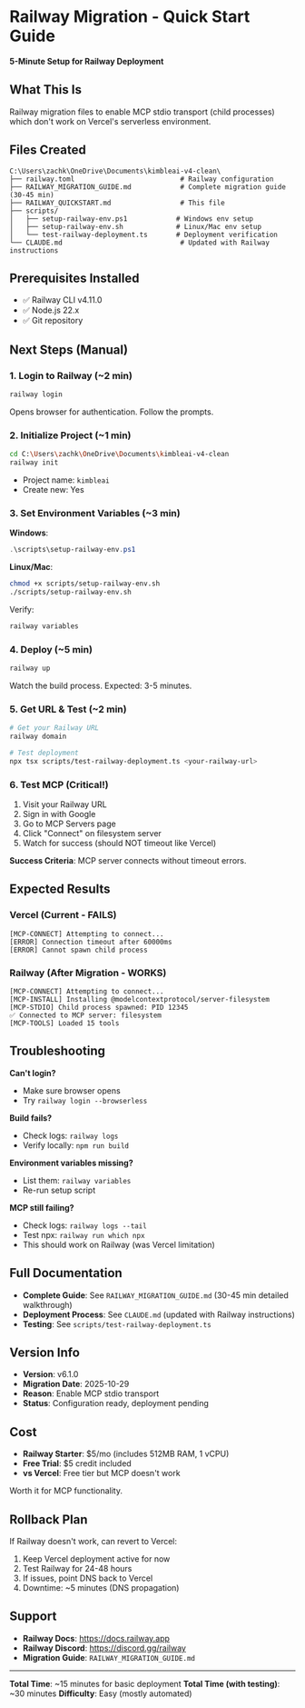 # Railway Migration - Quick Start Guide

**5-Minute Setup for Railway Deployment**

## What This Is

Railway migration files to enable MCP stdio transport (child processes) which don't work on Vercel's serverless environment.

## Files Created

```
C:\Users\zachk\OneDrive\Documents\kimbleai-v4-clean\
├── railway.toml                          # Railway configuration
├── RAILWAY_MIGRATION_GUIDE.md            # Complete migration guide (30-45 min)
├── RAILWAY_QUICKSTART.md                 # This file
├── scripts/
│   ├── setup-railway-env.ps1            # Windows env setup
│   ├── setup-railway-env.sh             # Linux/Mac env setup
│   └── test-railway-deployment.ts       # Deployment verification
└── CLAUDE.md                             # Updated with Railway instructions
```

## Prerequisites Installed

- ✅ Railway CLI v4.11.0
- ✅ Node.js 22.x
- ✅ Git repository

## Next Steps (Manual)

### 1. Login to Railway (~2 min)

```bash
railway login
```

Opens browser for authentication. Follow the prompts.

### 2. Initialize Project (~1 min)

```bash
cd C:\Users\zachk\OneDrive\Documents\kimbleai-v4-clean
railway init
```

- Project name: `kimbleai`
- Create new: Yes

### 3. Set Environment Variables (~3 min)

**Windows**:
```powershell
.\scripts\setup-railway-env.ps1
```

**Linux/Mac**:
```bash
chmod +x scripts/setup-railway-env.sh
./scripts/setup-railway-env.sh
```

Verify:
```bash
railway variables
```

### 4. Deploy (~5 min)

```bash
railway up
```

Watch the build process. Expected: 3-5 minutes.

### 5. Get URL & Test (~2 min)

```bash
# Get your Railway URL
railway domain

# Test deployment
npx tsx scripts/test-railway-deployment.ts <your-railway-url>
```

### 6. Test MCP (Critical!)

1. Visit your Railway URL
2. Sign in with Google
3. Go to MCP Servers page
4. Click "Connect" on filesystem server
5. Watch for success (should NOT timeout like Vercel)

**Success Criteria**: MCP server connects without timeout errors.

## Expected Results

### Vercel (Current - FAILS)
```
[MCP-CONNECT] Attempting to connect...
[ERROR] Connection timeout after 60000ms
[ERROR] Cannot spawn child process
```

### Railway (After Migration - WORKS)
```
[MCP-CONNECT] Attempting to connect...
[MCP-INSTALL] Installing @modelcontextprotocol/server-filesystem
[MCP-STDIO] Child process spawned: PID 12345
✅ Connected to MCP server: filesystem
[MCP-TOOLS] Loaded 15 tools
```

## Troubleshooting

**Can't login?**
- Make sure browser opens
- Try `railway login --browserless`

**Build fails?**
- Check logs: `railway logs`
- Verify locally: `npm run build`

**Environment variables missing?**
- List them: `railway variables`
- Re-run setup script

**MCP still failing?**
- Check logs: `railway logs --tail`
- Test npx: `railway run which npx`
- This should work on Railway (was Vercel limitation)

## Full Documentation

- **Complete Guide**: See `RAILWAY_MIGRATION_GUIDE.md` (30-45 min detailed walkthrough)
- **Deployment Process**: See `CLAUDE.md` (updated with Railway instructions)
- **Testing**: See `scripts/test-railway-deployment.ts`

## Version Info

- **Version**: v6.1.0
- **Migration Date**: 2025-10-29
- **Reason**: Enable MCP stdio transport
- **Status**: Configuration ready, deployment pending

## Cost

- **Railway Starter**: $5/mo (includes 512MB RAM, 1 vCPU)
- **Free Trial**: $5 credit included
- **vs Vercel**: Free tier but MCP doesn't work

Worth it for MCP functionality.

## Rollback Plan

If Railway doesn't work, can revert to Vercel:
1. Keep Vercel deployment active for now
2. Test Railway for 24-48 hours
3. If issues, point DNS back to Vercel
4. Downtime: ~5 minutes (DNS propagation)

## Support

- **Railway Docs**: https://docs.railway.app
- **Railway Discord**: https://discord.gg/railway
- **Migration Guide**: `RAILWAY_MIGRATION_GUIDE.md`

---

**Total Time**: ~15 minutes for basic deployment
**Total Time (with testing)**: ~30 minutes
**Difficulty**: Easy (mostly automated)
